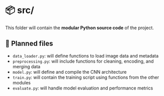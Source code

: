 # 📦 src/

This folder will contain the **modular Python source code** of the project.

## 📄 Planned files

- `data_loader.py`: will define functions to load image data and metadata
- `preprocessing.py`: will include functions for cleaning, encoding, and merging data
- `model.py`: will define and compile the CNN architecture
- `train.py`: will contain the training script using functions from the other modules
- `evaluate.py`: will handle model evaluation and performance metrics
